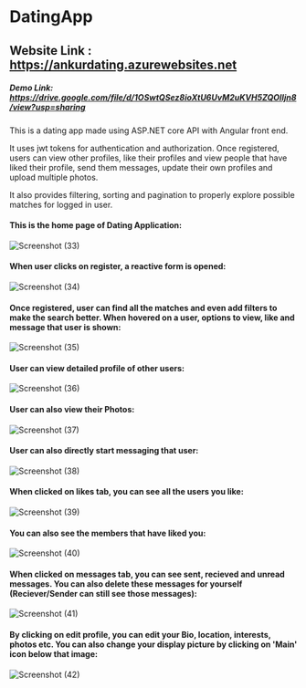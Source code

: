 # DatingApp
## Website Link : https://ankurdating.azurewebsites.net
##### Demo Link: https://drive.google.com/file/d/1OSwtQSez8ioXtU6UvM2uKVH5ZQOIIjn8/view?usp=sharing


This is a dating app made using ASP.NET core API with Angular front end.

It uses jwt tokens for authentication and authorization. Once registered, users can view other profiles, like their profiles and view people that have liked their profile, send them messages, update their own profiles and upload multiple photos.

It also provides filtering, sorting and pagination to properly explore possible matches for logged in user.
#### This is the home page of Dating Application:
![Screenshot (33)](https://user-images.githubusercontent.com/42307111/87227982-f4b49f00-c3bb-11ea-93ad-a721c4670736.png)
#### When user clicks on register, a reactive form is opened:
![Screenshot (34)](https://user-images.githubusercontent.com/42307111/87227986-f8482600-c3bb-11ea-80a0-c253a0f0393f.png)
#### Once registered, user can find all the matches and even add filters to make the search better. When hovered on a user, options to view, like and message that user is shown:
![Screenshot (35)](https://user-images.githubusercontent.com/42307111/87227988-faaa8000-c3bb-11ea-9c19-cc96a2e9d649.png)
#### User can view detailed profile of other users:
![Screenshot (36)](https://user-images.githubusercontent.com/42307111/87227990-fc744380-c3bb-11ea-9613-d9af5edd6c00.png)
#### User can also view their Photos:
![Screenshot (37)](https://user-images.githubusercontent.com/42307111/87227993-fed69d80-c3bb-11ea-829d-1489cb8baf17.png)
#### User can also directly start messaging that user:
![Screenshot (38)](https://user-images.githubusercontent.com/42307111/87227995-0138f780-c3bc-11ea-9684-494958155b1d.png)
#### When clicked on likes tab, you can see all the users you like:
![Screenshot (39)](https://user-images.githubusercontent.com/42307111/87227999-0433e800-c3bc-11ea-98f9-0a102dcc16a2.png)
#### You can also see the members that have liked you:
![Screenshot (40)](https://user-images.githubusercontent.com/42307111/87228002-06964200-c3bc-11ea-98de-886e8c239cdc.png)
####  When clicked on messages tab, you can see sent, recieved and unread messages. You can also delete these messages for yourself (Reciever/Sender can still see those messages):
![Screenshot (41)](https://user-images.githubusercontent.com/42307111/87228009-0c8c2300-c3bc-11ea-9dd1-a30c99b05a8d.png)
#### By clicking on edit profile, you can edit your Bio, location, interests, photos etc. You can also change your display picture by clicking on 'Main' icon below that image:
![Screenshot (42)](https://user-images.githubusercontent.com/42307111/87228013-10b84080-c3bc-11ea-91d0-790618ac1cc4.png)
